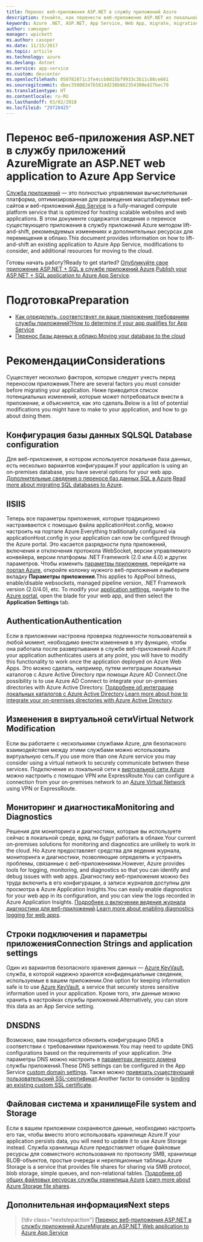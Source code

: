 ```yaml
---
title: Перенос веб-приложения ASP.NET в службу приложений Azure
description: Узнайте, как перенести веб-приложение ASP.NET из локальной среды в службу приложений Azure.
keywords: Azure .NET, ASP.NET, App Service, Web App, migrate, migration
author: camsoper
manager: wpickett
ms.author: casoper
ms.date: 11/15/2017
ms.topic: article
ms.technology: azure
ms.devlang: dotnet
ms.service: app-service
ms.custom: devcenter
ms.openlocfilehash: 050782871c3fe4ccb0d15bf9933c3b11c88ce661
ms.sourcegitcommit: dbec35008347b581dd238b882354300e427bec70
ms.translationtype: HT
ms.contentlocale: ru-RU
ms.lasthandoff: 03/02/2018
ms.locfileid: "29728425"
---
```

# <a name="migrate-an-aspnet-web-application-to-azure-app-service"></a><span data-ttu-id="65d83-104">Перенос веб-приложения ASP.NET в службу приложений Azure</span><span class="sxs-lookup"><span data-stu-id="65d83-104">Migrate an ASP.NET web application to Azure App Service</span></span>

<span data-ttu-id="65d83-105">[Служба приложений](https://docs.microsoft.com/azure/app-service/app-service-web-overview#why-use-web-apps) — это полностью управляемая вычислительная платформа, оптимизированная для размещения масштабируемых веб-сайтов и веб-приложений.</span><span class="sxs-lookup"><span data-stu-id="65d83-105">[App Service](https://docs.microsoft.com/azure/app-service/app-service-web-overview#why-use-web-apps) is a fully-managed compute platform service that is optimized for hosting scalable websites and web applications.</span></span> <span data-ttu-id="65d83-106">В этом документе содержатся сведения о переносе существующего приложения в службу приложений Azure методом lift-and-shift, рекомендуемых изменениях и дополнительных ресурсах для перемещения в облако.</span><span class="sxs-lookup"><span data-stu-id="65d83-106">This document provides information on how to lift-and-shift an existing application to Azure App Service, modifications to consider, and additional resources for moving to the cloud.</span></span>

<span data-ttu-id="65d83-107">Готовы начать работу?</span><span class="sxs-lookup"><span data-stu-id="65d83-107">Ready to get started?</span></span> <span data-ttu-id="65d83-108">[Опубликуйте свое приложение ASP.NET + SQL в службе приложений Azure](https://go.microsoft.com/fwlink/?linkid=863214).</span><span class="sxs-lookup"><span data-stu-id="65d83-108">[Publish your ASP.NET + SQL application to Azure App Service](https://go.microsoft.com/fwlink/?linkid=863214).</span></span>

# <a name="preparation"></a><span data-ttu-id="65d83-109">Подготовка</span><span class="sxs-lookup"><span data-stu-id="65d83-109">Preparation</span></span>   
* [<span data-ttu-id="65d83-110">Как определить, соответствует ли ваше приложение требованиям службы приложений?</span><span class="sxs-lookup"><span data-stu-id="65d83-110">How to determine if your app qualifies for App Service</span></span>](https://azure.microsoft.com/downloads/migration-assistant/)
* [<span data-ttu-id="65d83-111">Перенос базы данных в облако.</span><span class="sxs-lookup"><span data-stu-id="65d83-111">Moving your database to the cloud</span></span>](https://go.microsoft.com/fwlink/?linkid=863217)

# <a name="considerations"></a><span data-ttu-id="65d83-112">Рекомендации</span><span class="sxs-lookup"><span data-stu-id="65d83-112">Considerations</span></span>
<span data-ttu-id="65d83-113">Существует несколько факторов, которые следует учесть перед переносом приложения.</span><span class="sxs-lookup"><span data-stu-id="65d83-113">There are several factors you must consider before migrating your application.</span></span> <span data-ttu-id="65d83-114">Ниже приводится список потенциальных изменений, которые может потребоваться внести в приложение, и объясняется, как это сделать.</span><span class="sxs-lookup"><span data-stu-id="65d83-114">Below is a list of potential modifications you might have to make to your application, and how to go about doing them.</span></span>

## <a name="sql-database-configuration"></a><span data-ttu-id="65d83-115">Конфигурация базы данных SQL</span><span class="sxs-lookup"><span data-stu-id="65d83-115">SQL Database configuration</span></span>
<span data-ttu-id="65d83-116">Для веб-приложения, в котором используется локальная база данных, есть несколько вариантов конфигурации.</span><span class="sxs-lookup"><span data-stu-id="65d83-116">If your application is using an on-premises database, you have several options for your web app.</span></span> <span data-ttu-id="65d83-117">[Дополнительные сведения о переносе баз данных SQL в Azure](https://go.microsoft.com/fwlink/?linkid=863217).</span><span class="sxs-lookup"><span data-stu-id="65d83-117">[Read more about migrating SQL databases to Azure](https://go.microsoft.com/fwlink/?linkid=863217).</span></span>

## <a name="iis"></a><span data-ttu-id="65d83-118">IIS</span><span class="sxs-lookup"><span data-stu-id="65d83-118">IIS</span></span>
<span data-ttu-id="65d83-119">Теперь все параметры приложения, которые традиционно настраиваются с помощью файла applicationHost.config, можно настроить на портале Azure.</span><span class="sxs-lookup"><span data-stu-id="65d83-119">Everything traditionally configured via applicationHost.config in your application can now be configured through the Azure portal.</span></span> <span data-ttu-id="65d83-120">Это касается разрядности пула приложений, включения и отключения протокола WebSocket, версии управляемого конвейера, версии платформы .NET Framework (2.0 или 4.0) и других параметров. Чтобы изменить [параметры приложения](https://docs.microsoft.com/azure/app-service/web-sites-configure), перейдите на [портал Azure](https://portal.azure.com), откройте колонку нужного веб-приложения и выберите вкладку **Параметры приложения**.</span><span class="sxs-lookup"><span data-stu-id="65d83-120">This applies to AppPool bitness, enable/disable websockets, managed pipeline version, .NET Framework version (2.0/4.0), etc. To modify your [application settings](https://docs.microsoft.com/azure/app-service/web-sites-configure), navigate to the [Azure portal](https://portal.azure.com), open the blade for your web app, and then select the **Application Settings** tab.</span></span>

## <a name="authentication"></a><span data-ttu-id="65d83-121">Authentication</span><span class="sxs-lookup"><span data-stu-id="65d83-121">Authentication</span></span>
<span data-ttu-id="65d83-122">Если в приложении настроена проверка подлинности пользователей в любой момент, необходимо внести изменения в эту функцию, чтобы она работала после развертывания в службе веб-приложений Azure.</span><span class="sxs-lookup"><span data-stu-id="65d83-122">If your application authenticates users at any point, you will have to modify this functionality to work once the application deployed on Azure Web Apps.</span></span> <span data-ttu-id="65d83-123">Это можно сделать, например, путем интеграции локальных каталогов с Azure Active Directory при помощи Azure AD Connect.</span><span class="sxs-lookup"><span data-stu-id="65d83-123">One possibility is to use Azure AD Connect to integrate your on-premises directories with Azure Active Directory.</span></span> <span data-ttu-id="65d83-124">[Подробнее об интеграции локальных каталогов с Azure Active Directory](https://docs.microsoft.com/azure/active-directory/connect/active-directory-aadconnect).</span><span class="sxs-lookup"><span data-stu-id="65d83-124">[Learn more about how to integrate your on-premises directories with Azure Active Directory](https://docs.microsoft.com/azure/active-directory/connect/active-directory-aadconnect).</span></span>

## <a name="virtual-network-modification"></a><span data-ttu-id="65d83-125">Изменения в виртуальной сети</span><span class="sxs-lookup"><span data-stu-id="65d83-125">Virtual Network Modification</span></span>
<span data-ttu-id="65d83-126">Если вы работаете с несколькими службами Azure, для безопасного взаимодействия между этими службами можно использовать виртуальную сеть.</span><span class="sxs-lookup"><span data-stu-id="65d83-126">If you use more than one Azure service you may consider using a virtual network to securely communicate between these services.</span></span> <span data-ttu-id="65d83-127">Подключение из локальной сети к [виртуальной сети Azure](https://docs.microsoft.com/azure/app-service/web-sites-integrate-with-vnet) можно настроить с помощью VPN или ExpressRoute.</span><span class="sxs-lookup"><span data-stu-id="65d83-127">You can configure a connection from your on-premises network to an [Azure Virtual Network](https://docs.microsoft.com/azure/app-service/web-sites-integrate-with-vnet) using VPN or ExpressRoute.</span></span>

## <a name="monitoring-and-diagnostics"></a><span data-ttu-id="65d83-128">Мониторинг и диагностика</span><span class="sxs-lookup"><span data-stu-id="65d83-128">Monitoring and Diagnostics</span></span>
<span data-ttu-id="65d83-129">Решения для мониторинга и диагностики, которые вы используете сейчас в локальной среде, вряд ли будут работать в облаке.</span><span class="sxs-lookup"><span data-stu-id="65d83-129">Your current on-premises solutions for monitoring and diagnostics are unlikely to work in the cloud.</span></span> <span data-ttu-id="65d83-130">Но Azure предоставляет средства для ведения журнала, мониторинга и диагностики, позволяющие определять и устранять проблемы, связанные с веб-приложениями.</span><span class="sxs-lookup"><span data-stu-id="65d83-130">However, Azure provides tools for logging, monitoring, and diagnostics so that you can identify and debug issues with web apps.</span></span> <span data-ttu-id="65d83-131">Диагностику веб-приложения можно без труда включить в его конфигурации, а записи журналов доступны для просмотра в Azure Application Insights.</span><span class="sxs-lookup"><span data-stu-id="65d83-131">You can easily enable diagnostics for your web app in its configuration, and you can view the logs recorded in Azure Application Insights.</span></span> <span data-ttu-id="65d83-132">[Подробнее о включении ведения журнала диагностики для веб-приложений](https://docs.microsoft.com/azure/app-service/web-sites-enable-diagnostic-log).</span><span class="sxs-lookup"><span data-stu-id="65d83-132">[Learn more about enabling diagnostics logging for web apps](https://docs.microsoft.com/azure/app-service/web-sites-enable-diagnostic-log).</span></span>

## <a name="connection-strings-and-application-settings"></a><span data-ttu-id="65d83-133">Строки подключения и параметры приложения</span><span class="sxs-lookup"><span data-stu-id="65d83-133">Connection Strings and application settings</span></span>
<span data-ttu-id="65d83-134">Один из вариантов безопасного хранения данных — [Azure KeyVault](https://docs.microsoft.com/azure/key-vault/), служба, в которой надежно хранятся конфиденциальные сведения, используемые в вашем приложении.</span><span class="sxs-lookup"><span data-stu-id="65d83-134">One option for keeping information safe is to use [Azure KeyVault](https://docs.microsoft.com/azure/key-vault/), a service that securely stores sensitive information used in your application.</span></span> <span data-ttu-id="65d83-135">Кроме того, эти данные можно хранить в настройках службы приложений.</span><span class="sxs-lookup"><span data-stu-id="65d83-135">Alternatively, you can store this data as an App Service setting.</span></span>

## <a name="dns"></a><span data-ttu-id="65d83-136">DNS</span><span class="sxs-lookup"><span data-stu-id="65d83-136">DNS</span></span>
<span data-ttu-id="65d83-137">Возможно, вам понадобится обновить конфигурацию DNS в соответствии с требованиями приложения.</span><span class="sxs-lookup"><span data-stu-id="65d83-137">You may need to update DNS configurations based on the requirements of your application.</span></span> <span data-ttu-id="65d83-138">Эти параметры DNS можно настроить в [параметрах личного домена](https://docs.microsoft.com/azure/app-service/app-service-web-tutorial-custom-domain) службы приложений.</span><span class="sxs-lookup"><span data-stu-id="65d83-138">These DNS settings can be configured in the App Service [custom domain settings](https://docs.microsoft.com/azure/app-service/app-service-web-tutorial-custom-domain).</span></span> <span data-ttu-id="65d83-139">Также можно [привязать существующий пользовательский SSL-сертификат](https://docs.microsoft.com/azure/app-service/app-service-web-tutorial-custom-ssl).</span><span class="sxs-lookup"><span data-stu-id="65d83-139">Another factor to consider is [binding an existing custom SSL certificate](https://docs.microsoft.com/azure/app-service/app-service-web-tutorial-custom-ssl).</span></span>

## <a name="file-system-and-storage"></a><span data-ttu-id="65d83-140">Файловая система и хранилище</span><span class="sxs-lookup"><span data-stu-id="65d83-140">File system and Storage</span></span>
<span data-ttu-id="65d83-141">Если в вашем приложении сохраняются данные, необходимо настроить его так, чтобы вместо этого использовать хранилище Azure.</span><span class="sxs-lookup"><span data-stu-id="65d83-141">If your application persists data, you will need to update it to use Azure Storage instead.</span></span> <span data-ttu-id="65d83-142">Служба хранилища Azure предоставляет общие файловые ресурсы для совместного использования по протоколу SMB, хранилище BLOB-объектов, простые очереди и нереляционные таблицы.</span><span class="sxs-lookup"><span data-stu-id="65d83-142">Azure Storage is a service that provides file shares for sharing via SMB protocol, blob storage, simple queues, and non-relational tables.</span></span> <span data-ttu-id="65d83-143">[Подробнее об общих файловых ресурсах службы хранилища Azure](https://docs.microsoft.com/azure/storage/files/storage-files-introduction).</span><span class="sxs-lookup"><span data-stu-id="65d83-143">[Learn more about Azure Storage file shares](https://docs.microsoft.com/azure/storage/files/storage-files-introduction).</span></span>

## <a name="next-steps"></a><span data-ttu-id="65d83-144">Дополнительная информация</span><span class="sxs-lookup"><span data-stu-id="65d83-144">Next steps</span></span>

> [!div class="nextstepaction"]
> [<span data-ttu-id="65d83-145">Перенос веб-приложения ASP.NET в службу приложений Azure</span><span class="sxs-lookup"><span data-stu-id="65d83-145">Migrate an ASP.NET Web application to Azure App Service</span></span>](https://aka.ms/azure-webapp-migrate)
